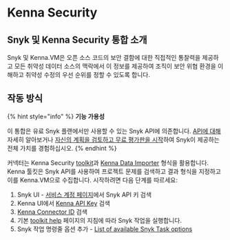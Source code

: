# Kenna Security

## Snyk 및 Kenna Security 통합 소개

Snyk 및 Kenna.VM은 오픈 소스 코드의 보안 결함에 대한 직접적인 통찰력을 제공하고 모든 취약성 데이터 소스의 맥락에서 이 정보를 제공하여 조직이 보안 위협 환경을 이해하고 취약성 수정의 우선 순위를 정할 수 있도록 합니다.

## 작동 방식

{% hint style="info" %}
**기능 가용성**

이 통합은 유료 Snyk 플랜에서만 사용할 수 있는 Snyk API에 의존합니다. [API에 대해](https://github.com/snyk/user-docs/tree/54e0dec0fe0e081d49f34119a9018499ad5c9e96/integrations/vulnerability-management-tools/code-dx-enterprise/README.md) 자세히 알아보거나 [자신의 계획을 검토하고 무료 평가판을 시작](https://app.snyk.io/manage/billing)하여 Snyk이 제공하는 전체 가치를 경험하십시오.
{% endhint %}

커넥터는 Kenna Security [toolkit](https://github.com/KennaPublicSamples/toolkit)과 [Kenna Data Importer](https://help.kennasecurity.com/hc/en-us/articles/360026413111-Kenna-Data-Importer-JSON-Connector-) 형식을 활용합니다. Kenna 툴킷은 Snyk API를 사용하여 프로젝트 문제를 검색하고 결과 형식을 지정하고 이를 Kenna.VM으로 수집합니다. 시작하려면 다음 단계를 따르세요:

1. Snyk UI - [서비스 계정 페이지](../managing-integrations/service-accounts.md)에서 Snyk API 키 검색
2. Kenna UI에서 [Kenna API Key](https://help.kennasecurity.com/hc/en-us/articles/360029111331-API-Key-Generation-and-Permissions) 검색
3. [Kenna Connector ID](https://help.kennasecurity.com/hc/en-us/articles/360026413111-Kenna-Data-Importer-JSON-Connector-) 검색
4. 기본 [toolkit help](https://github.com/KennaPublicSamples/toolkit#calling-a-specific-task) 페이지의 지침에 따라 Snyk 작업을 실행합니다.
5. Snyk 작업 명령줄 옵션 추가 - [List of available Snyk Task options](https://github.com/KennaSecurity/toolkit/tree/main/tasks/connectors/snyk\_v2)
